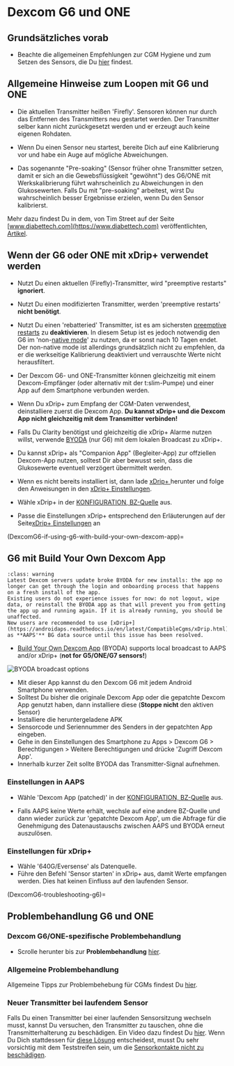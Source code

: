 # Dexcom G6 und ONE

## Grundsätzliches vorab

-   Beachte die allgemeinen Empfehlungen zur CGM Hygiene und zum Setzen des Sensors, die Du [hier](../CompatibleCgms/GeneralCGMRecommendation.md) findest.

## Allgemeine Hinweise zum Loopen mit G6 und ONE

- Die aktuellen Transmitter heißen 'Firefly'. Sensoren können nur durch das Entfernen des Transmitters neu gestartet werden. Der Transmitter selber kann nicht zurückgesetzt werden und er erzeugt auch keine eigenen Rohdaten.

- Wenn Du einen Sensor neu startest, bereite Dich auf eine Kalibrierung vor und habe ein Auge auf mögliche Abweichungen.

- Das sogenannte "Pre-soaking" (Sensor früher ohne Transmitter setzen, damit er sich an die Gewebsflüssigkeit "gewöhnt") des G6/ONE mit Werkskalibrierung führt wahrscheinlich zu Abweichungen in den Glukosewerten. Falls Du mit "pre-soaking" arbeitest, wirst Du wahrscheinlich besser Ergebnisse erzielen, wenn Du den Sensor kalibrierst.

Mehr dazu findest Du in dem, von Tim Street auf der Seite [www.diabettech.com](https://www.diabettech.com) veröffentlichten, [Artikel](https://www.diabettech.com/artificial-pancreas/diy-looping-and-cgm/).

## Wenn der G6 oder ONE mit xDrip+ verwendet werden

- Nutzt Du einen aktuellen (Firefly)-Transmitter, wird "preemptive restarts" **ignoriert**.
- Nutzt Du einen modifizierten Transmitter, werden 'preemptive restarts' **nicht benötigt**.
-   Nutzt Du einen 'rebatteried' Transmitter, ist es am sichersten [preemptive restarts](https://navid200.github.io/xDrip/docs/Preemptive-Restart.html) zu **deaktivieren**. In diesem Setup ist es jedoch notwendig den G6 im 'non-[native mode](https://navid200.github.io/xDrip/docs/Native-Algorithm.html)' zu nutzen, da er sonst nach 10 Tagen endet. Der non-native mode ist allerdings grundsätzlich nicht zu empfehlen, da er die werkseitige Kalibrierung deaktiviert und verrauschte Werte nicht herausfiltert.
-   Der Dexcom G6- und ONE-Transmitter können gleichzeitig mit einem Dexcom-Empfänger (oder alternativ mit der t:slim-Pumpe) und einer App auf dem Smartphone verbunden werden.
-   Wenn Du xDrip+ zum Empfang der CGM-Daten verwendest, deinstalliere zuerst die Dexcom App. **Du kannst xDrip+ und die Dexcom App nicht gleichzeitig mit dem Transmitter verbinden!**
-   Falls Du Clarity benötigst und gleichzeitig die xDrip+ Alarme nutzen willst, verwende [BYODA](#DexcomG6-if-using-g6-with-build-your-own-dexcom-app) (nur G6) mit dem lokalen Broadcast zu xDrip+.
-   Du kannst xDrip+ als "Companion App" (Begleiter-App) zur offziellen Dexcom-App nutzen, solltest Dir aber bewusst sein, dass die Glukosewerte eventuell verzögert übermittelt werden.
-   Wenn es nicht bereits installiert ist, dann lade [xDrip+ ](https://github.com/NightscoutFoundation/xDrip) herunter und folge den Anweisungen in den [xDrip+ Einstellungen](../CompatibleCgms/xDrip.md).
-   Wähle xDrip+ in der [KONFIGURATION, BZ-Quelle](#Config-Builder-bg-source) aus.

- Passe die Einstellungen xDrip+ entsprechend den Erläuterungen auf der Seite[xDrip+ Einstellungen](../CompatibleCgms/xDrip.md) an

(DexcomG6-if-using-g6-with-build-your-own-dexcom-app)=
## G6 mit Build Your Own Dexcom App

```{admonition} No new users
:class: warning
Latest Dexcom servers update broke BYODA for new installs: the app no longer can get through the login and onboarding process that happens on a fresh install of the app. 
Existing users do not experience issues for now: do not logout, wipe data, or reinstall the BYODA app as that will prevent you from getting the app up and running again. If it is already running, you should be unaffected.
New users are recommended to use [xDrip+](https://androidaps.readthedocs.io/en/latest/CompatibleCgms/xDrip.html) as **AAPS'** BG data source until this issue has been resolved.
```

-   [Build Your Own Dexcom App](https://docs.google.com/forms/d/e/1FAIpQLScD76G0Y-BlL4tZljaFkjlwuqhT83QlFM5v6ZEfO7gCU98iJQ/viewform?fbzx=2196386787609383750) (BYODA) supports local broadcast to AAPS and/or xDrip+ (**not for** **G5/ONE/G7 sensors!**)

![BYODA broadcast options](../images/BYODA.png)

-   Mit dieser App kannst du den Dexcom G6 mit jedem Android Smartphone verwenden.
-   Solltest Du bisher die originale Dexcom App oder die gepatchte Dexcom App genutzt haben, dann installiere diese (**Stoppe nicht** den aktiven Sensor)
-   Installiere die heruntergeladene APK
-   Sensorcode und Seriennummer des Senders in der gepatchten App eingeben.
-   Gehe in den Einstellungen des Smartphone zu Apps > Dexcom G6 > Berechtigungen > Weitere Berechtigungen und drücke 'Zugriff Dexcom App'.
-   Innerhalb kurzer Zeit sollte BYODA das Transmitter-Signal aufnehmen.

### Einstellungen in AAPS

-   Wähle 'Dexcom App (patched)' in der [KONFIGURATION, BZ-Quelle](#Config-Builder-bg-source) aus.

-   Falls AAPS keine Werte erhält, wechsle auf eine andere BZ-Quelle und dann wieder zurück zur 'gepatchte Dexcom App', um die Abfrage für die Genehmigung des Datenaustauschs zwischen AAPS und BYODA erneut auszulösen.

### Einstellungen für xDrip+

-   Wähle '640G/Eversense' als Datenquelle.
-   Führe den Befehl 'Sensor starten' in xDrip+ aus, damit Werte empfangen werden. Dies hat keinen Einfluss auf den laufenden Sensor.


(DexcomG6-troubleshooting-g6)=
## Problembehandlung G6 und ONE

### Dexcom G6/ONE-spezifische Problembehandlung

-   Scrolle herunter bis zur **Problembehandlung** [hier](https://navid200.github.io/xDrip/docs/Dexcom_page.html).

### Allgemeine Problembehandlung

Allgemeine Tipps zur Problembehebung für CGMs findest Du [hier](#general-cgm-troubleshooting).

### Neuer Transmitter bei laufendem Sensor

Falls Du einen Transmitter bei einer laufenden Sensorsitzung wechseln musst, kannst Du versuchen, den Transmitter zu tauschen, ohne die Transmitterhalterung zu beschädigen. Ein Video dazu findest Du [hier](https://navid200.github.io/xDrip/docs/Remove-transmitter.html). Wenn Du Dich stattdessen für [diese Lösung](https://youtu.be/tx-kTsrkNUM) entscheidest, musst Du sehr vorsichtig mit dem Teststreifen sein, um die [Sensorkontakte nicht zu beschädigen](https://navid200.github.io/xDrip/docs/Petroleum-jelly-in-Dexcom-G6-Sensor.html).

